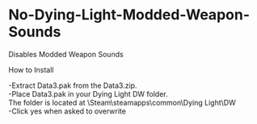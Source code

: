 # No-Dying-Light-Modded-Weapon-Sounds
Disables Modded Weapon Sounds

How to Install

-Extract Data3.pak from the Data3.zip.  
-Place Data3.pak in your Dying Light DW folder.  
The folder is located at \Steam\steamapps\common\Dying Light\DW  
-Click yes when asked to overwrite  

